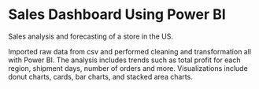 # Sales Dashboard Using Power BI

Sales analysis and forecasting of a store in the US.

Imported raw data from csv and performed cleaning and transformation all with Power BI. The analysis includes trends such as total profit for each region, shipment days, number of orders and more. Visualizations include donut charts, cards, bar charts, and stacked area charts.



